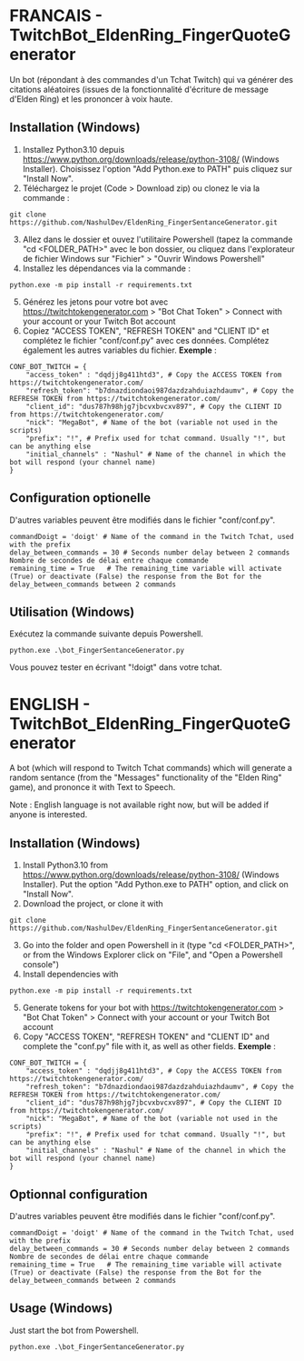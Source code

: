 # FRANCAIS - TwitchBot_EldenRing_FingerQuoteGenerator

Un bot (répondant à des commandes d'un Tchat Twitch) qui va générer des citations aléatoires (issues de la fonctionnalité d'écriture de message d'Elden Ring) et les prononcer à voix haute.

## Installation (Windows)

1. Installez Python3.10 depuis https://www.python.org/downloads/release/python-3108/ (Windows Installer). Choisissez l'option "Add Python.exe to PATH" puis cliquez sur "Install Now".
2. Téléchargez le projet (Code > Download zip) ou clonez le via la commande :  
```
git clone https://github.com/NashulDev/EldenRing_FingerSentanceGenerator.git
```
3. Allez dans le dossier et ouvez l'utilitaire Powershell (tapez la commande "cd <FOLDER_PATH>" avec le bon dossier, ou cliquez dans l'explorateur de fichier Windows sur "Fichier" > "Ouvrir Windows Powershell"
4. Installez les dépendances via la commande :
```
python.exe -m pip install -r requirements.txt
```
5. Générez les jetons pour votre bot avec https://twitchtokengenerator.com > "Bot Chat Token" > Connect with your account or your Twitch Bot account
6. Copiez  "ACCESS TOKEN", "REFRESH TOKEN" and "CLIENT ID" et complétez le fichier "conf/conf.py" avec ces données. Complétez également les autres variables du fichier. 
**Exemple** :
```
CONF_BOT_TWITCH = {
	"access_token" : "dqdjj8g411htd3", # Copy the ACCESS TOKEN from https://twitchtokengenerator.com/
	"refresh_token": "b7dnazdiondaoi987dazdzahduiazhdaumv", # Copy the REFRESH TOKEN from https://twitchtokengenerator.com/
	"client_id": "dus787h98hjg7jbcvxbvcxv897", # Copy the CLIENT ID from https://twitchtokengenerator.com/
	"nick": "MegaBot", # Name of the bot (variable not used in the scripts)
	"prefix": "!", # Prefix used for tchat command. Usually "!", but can be anything else
	"initial_channels" : "Nashul" # Name of the channel in which the bot will respond (your channel name)
}
``` 

## Configuration optionelle

D'autres variables peuvent être modifiés dans le fichier "conf/conf.py".
```
commandDoigt = 'doigt' # Name of the command in the Twitch Tchat, used with the prefix
delay_between_commands = 30	# Seconds number delay between 2 commands Nombre de secondes de délai entre chaque commande
remaining_time = True 	# The remaining_time variable will activate (True) or deactivate (False) the response from the Bot for the delay_between_commands between 2 commands
```

## Utilisation (Windows)

Exécutez la commande suivante depuis Powershell. 
```
python.exe .\bot_FingerSentanceGenerator.py
```
Vous pouvez tester en écrivant "!doigt" dans votre tchat.

# ENGLISH - TwitchBot_EldenRing_FingerQuoteGenerator

A bot (which will respond to Twitch Tchat commands) which will generate a random sentance (from the "Messages" functionality of the "Elden Ring" game), and prononce it with Text to Speech.

Note : English language is not available right now, but will be added if anyone is interested.

## Installation (Windows)

1. Install Python3.10 from https://www.python.org/downloads/release/python-3108/ (Windows Installer). Put the option "Add Python.exe to PATH" option, and click on "Install Now".
2. Download the project, or clone it with 
```
git clone https://github.com/NashulDev/EldenRing_FingerSentanceGenerator.git
```
3. Go into the folder and open Powershell in it (type "cd <FOLDER_PATH>", or from the Windows Explorer click on "File", and "Open a Powershell console")
4. Install dependencies with
```
python.exe -m pip install -r requirements.txt
```
5. Generate tokens for your bot with https://twitchtokengenerator.com > "Bot Chat Token" > Connect with your account or your Twitch Bot account
6. Copy "ACCESS TOKEN", "REFRESH TOKEN" and "CLIENT ID" and complete the "conf.py" file with it, as well as other fields. **Exemple** :
```
CONF_BOT_TWITCH = {
	"access_token" : "dqdjj8g411htd3", # Copy the ACCESS TOKEN from https://twitchtokengenerator.com/
	"refresh_token": "b7dnazdiondaoi987dazdzahduiazhdaumv", # Copy the REFRESH TOKEN from https://twitchtokengenerator.com/
	"client_id": "dus787h98hjg7jbcvxbvcxv897", # Copy the CLIENT ID from https://twitchtokengenerator.com/
	"nick": "MegaBot", # Name of the bot (variable not used in the scripts)
	"prefix": "!", # Prefix used for tchat command. Usually "!", but can be anything else
	"initial_channels" : "Nashul" # Name of the channel in which the bot will respond (your channel name)
}
``` 

## Optionnal configuration

D'autres variables peuvent être modifiés dans le fichier "conf/conf.py".
```
commandDoigt = 'doigt' # Name of the command in the Twitch Tchat, used with the prefix
delay_between_commands = 30	# Seconds number delay between 2 commands Nombre de secondes de délai entre chaque commande
remaining_time = True 	# The remaining_time variable will activate (True) or deactivate (False) the response from the Bot for the delay_between_commands between 2 commands
```

## Usage (Windows)

Just start the bot from Powershell.
```
python.exe .\bot_FingerSentanceGenerator.py
```
